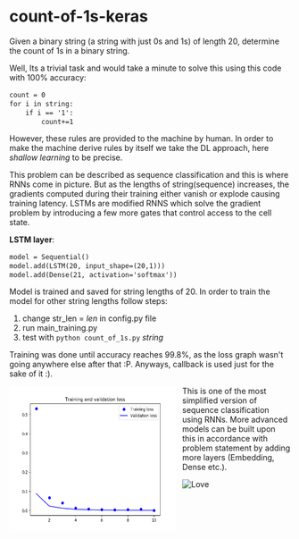 # count-of-1s-keras
Given a binary string (a string with just 0s and 1s) of length 20, determine the count of 1s in a binary string.

Well, Its a trivial task and would take a minute to solve this using this code with 100% accuracy:
```
count = 0
for i in string:
    if i == '1':
        count+=1
```
However, these rules are provided to the machine by human. In order to make the machine derive rules by itself we take the DL approach, here *shallow learning* to be precise.

This problem can be described as sequence classification and this is where RNNs come in picture. But as the lengths of string(sequence) increases, the gradients computed during their training either vanish or explode causing training latency.
LSTMs are modified RNNS which solve the gradient problem by introducing a few more gates that control access to the cell state.

**LSTM layer**:

```
model = Sequential()
model.add(LSTM(20, input_shape=(20,1)))
model.add(Dense(21, activation='softmax'))
```

Model is trained and saved for string lengths of 20.
In order to train the model for other string lengths follow steps:
1. change str_len = *len* in config.py file
2. run main_training.py
3. test with ```python count_of_1s.py``` *string*

Training was done until accuracy reaches 99.8%, as the loss graph wasn't going anywhere else after that :P. Anyways, callback is used just for the sake of it :).

<img src="model_archive/loss_graph.png"
     alt="loss graph"
     style="float: left; margin-right: 10px;" 
     width="300" height="260"/>

This is one of the most simplified version of sequence classification using RNNs. More advanced models can be built upon this in accordance with problem statement by adding more layers (Embedding, Dense etc.).

![Love](https://forthebadge.com/images/badges/built-with-love.svg)